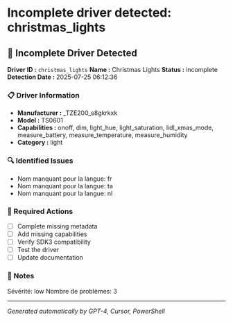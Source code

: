 # Incomplete driver detected: christmas_lights

## 🚨 Incomplete Driver Detected

**Driver ID :** `christmas_lights`
**Name :** Christmas Lights
**Status :** incomplete
**Detection Date :** 2025-07-25 06:12:36

### 📋 Driver Information
- **Manufacturer :** _TZE200_s8gkrkxk
- **Model :** TS0601
- **Capabilities :** onoff, dim, light_hue, light_saturation, lidl_xmas_mode, measure_battery, measure_temperature, measure_humidity
- **Category :** light

### 🔍 Identified Issues
- Nom manquant pour la langue: fr
- Nom manquant pour la langue: ta
- Nom manquant pour la langue: nl

### 🎯 Required Actions
- [ ] Complete missing metadata
- [ ] Add missing capabilities
- [ ] Verify SDK3 compatibility
- [ ] Test the driver
- [ ] Update documentation

### 📝 Notes
Sévérité: low
Nombre de problèmes: 3

---
*Generated automatically by GPT-4, Cursor, PowerShell*

